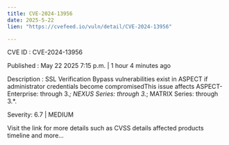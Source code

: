 ```yaml
---
title: CVE-2024-13956
date: 2025-5-22
lien: "https://cvefeed.io/vuln/detail/CVE-2024-13956"

---
```


CVE ID : CVE-2024-13956

Published :  May 22
2025
7:15 p.m. | 1 hour
4 minutes ago

Description : SSL Verification Bypass vulnerabilities exist in ASPECT if administrator credentials become compromisedThis issue affects ASPECT-Enterprise: through 3.*; NEXUS Series: through 3.*; MATRIX Series: through 3.*.

Severity: 6.7 | MEDIUM

Visit the link for more details
such as CVSS details
affected products
timeline
and more...
